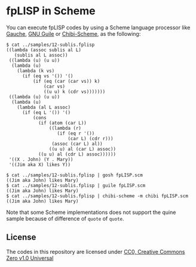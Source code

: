 # fpLISP in Scheme

You can execute fpLISP codes by using a Scheme language processor like [Gauche](http://practical-scheme.net/gauche/), [GNU Guile](https://www.gnu.org/software/guile/) or [Chibi-Scheme](http://synthcode.com/wiki/chibi-scheme), as the following:

```
$ cat ../samples/12-sublis.fplisp 
((lambda (assoc sublis al L)
   (sublis al L assoc))
 ((lambda (u) (u u))
  (lambda (u)
    (lambda (k vs)
      (if (eq vs '()) '()
          (if (eq (car (car vs)) k)
              (car vs)
              ((u u) k (cdr vs)))))))
 ((lambda (u) (u u))
  (lambda (u)
    (lambda (al L assoc)
      (if (eq L '()) '()
          (cons
            (if (atom (car L))
                ((lambda (r)
                   (if (eq r '())
                       (car L) (cdr r)))
                 (assoc (car L) al))
                ((u u) al (car L) assoc))
            ((u u) al (cdr L) assoc))))))
 '((X . John) (Y . Mary))
 '((Jim aka X) likes Y))

$ cat ../samples/12-sublis.fplisp | gosh fpLISP.scm
((Jim aka John) likes Mary)
$ cat ../samples/12-sublis.fplisp | guile fpLISP.scm
((Jim aka John) likes Mary)
$ cat ../samples/12-sublis.fplisp | chibi-scheme -m chibi fpLISP.scm
((Jim aka John) likes Mary)
```
Note that some Scheme implementations does not support the quine sample because of difference of `quote` of `quote`.

## License

The codes in this repository are licensed under [CC0, Creative Commons Zero v1.0 Universal](https://creativecommons.org/publicdomain/zero/1.0/)
